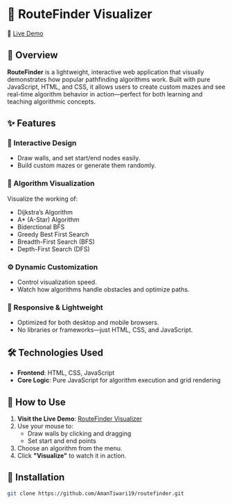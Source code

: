 # 🧭 RouteFinder Visualizer

🚀 [Live Demo](https://routefinder07.netlify.app/)

## 📌 Overview

**RouteFinder** is a lightweight, interactive web application that visually demonstrates how popular pathfinding algorithms work. Built with pure JavaScript, HTML, and CSS, it allows users to create custom mazes and see real-time algorithm behavior in action—perfect for both learning and teaching algorithmic concepts.

## ✨ Features

### 🎨 Interactive Design
- Draw walls, and set start/end nodes easily.
- Build custom mazes or generate them randomly.

### 🧠 Algorithm Visualization
Visualize the working of:
- Dijkstra’s Algorithm
- A* (A-Star) Algorithm
- Biderctional BFS
- Greedy Best First Search
- Breadth-First Search (BFS)
- Depth-First Search (DFS)

### ⚙️ Dynamic Customization
- Control visualization speed.
- Watch how algorithms handle obstacles and optimize paths.

### 📱 Responsive & Lightweight
- Optimized for both desktop and mobile browsers.
- No libraries or frameworks—just HTML, CSS, and JavaScript.

## 🛠️ Technologies Used
- **Frontend**: HTML, CSS, JavaScript
- **Core Logic**: Pure JavaScript for algorithm execution and grid rendering

## 🧪 How to Use
1. **Visit the Live Demo**: [RouteFinder Visualizer](#)
2. Use your mouse to:
   - Draw walls by clicking and dragging
   - Set start and end points
3. Choose an algorithm from the menu.
4. Click **"Visualize"** to watch it in action.

## 🧩 Installation

```bash
git clone https://github.com/AmanTiwari19/routefinder.git

